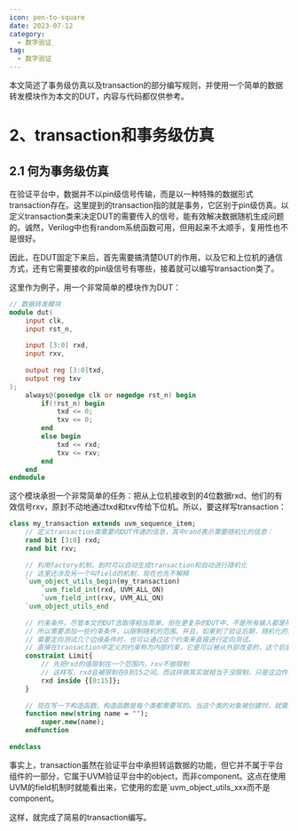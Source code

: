 ```yaml
---
icon: pen-to-square
date: 2023-07-12
category:
  - 数字验证
tag:
  - 数字验证
---
```




<!-- more -->本文简述了事务级仿真以及transaction的部分编写规则，并使用一个简单的数据转发模块作为本文的DUT，内容与代码都仅供参考。

# 2、transaction和事务级仿真



## 2.1 何为事务级仿真

在验证平台中，数据并不以pin级信号传输，而是以一种特殊的数据形式transaction存在。这里提到的transaction指的就是事务，它区别于pin级仿真。以定义transaction类来决定DUT的需要传入的信号，能有效解决数据随机生成问题的。诚然，Verilog中也有random系统函数可用，但用起来不太顺手，复用性也不是很好。

因此，在DUT固定下来后，首先需要搞清楚DUT的作用，以及它和上位机的通信方式，还有它需要接收的pin级信号有哪些，接着就可以编写transaction类了。

这里作为例子，用一个非常简单的模块作为DUT：

```verilog
// 数据转发模块
module dut(
    input clk,
    input rst_n,
    
    input [3:0] rxd,
    input rxv,
    
    output reg [3:0]txd,
    output reg txv
);
    always@(posedge clk or negedge rst_n) begin
        if(!rst_n) begin
            txd <= 0;
            txv <= 0;
        end
        else begin
            txd <= rxd;
            txv <= rxv;
        end
    end
endmodule
```

这个模块承担一个非常简单的任务：把从上位机接收到的4位数据rxd、他们的有效信号rxv，原封不动地通过txd和txv传给下位机。所以，要这样写transaction：

```systemverilog
class my_transaction extends uvm_sequence_item;
    // 定义transaction类需要向DUT传递的信息，其中rand表示需要随机化的信息：
    rand bit [3:0] rxd;
    rand bit rxv;
    
    // 利用factory机制，到时可以自动生成transaction和自动进行随机化
    // 这里还涉及另一个叫field的机制，现在也先不解释
    `uvm_object_utils_begin(my_transaction)
    	`uvm_field_int(rxd, UVM_ALL_ON)
    	`uvm_field_int(rxv, UVM_ALL_ON)
    `uvm_object_utils_end
    
    // 约束条件。尽管本文的DUT选取得相当简单，但在更复杂的DUT中，不是所有输入都是符合规范的，
    // 所以需要添加一些约束条件，以限制随机的范围。并且，如果到了验证后期，随机化的部分做得差不多了，
    // 需要定向测试几个边缘条件时，也可以通过这个约束来直接进行定向测试。
    // 直接在transaction中定义的约束称为内部约束，它是可以被从外部改变的，这个后面再考虑。
    constraint Limit{
        // 先把rxd的值限制在一个范围内，rxv不做限制
        // 这样写，rxd会被限制在0到15之间。而这样做其实就相当于没限制，只是这边作为一个示例。
        rxd inside {[0:15]};
    }
    
    // 现在写一下构造函数。构造函数是每个类都需要写的。当这个类的对象被创建时，就需要调用这个构造函数。
    function new(string name = "");
        super.new(name);
    endfunction
    
endclass
```

事实上，transaction虽然在验证平台中承担转运数据的功能，但它并不属于平台组件的一部分，它属于UVM验证平台中的object，而非component。这点在使用UVM的field机制时就能看出来，它使用的宏是`uvm_object_utils_xxx而不是component。



这样，就完成了简易的transaction编写。

